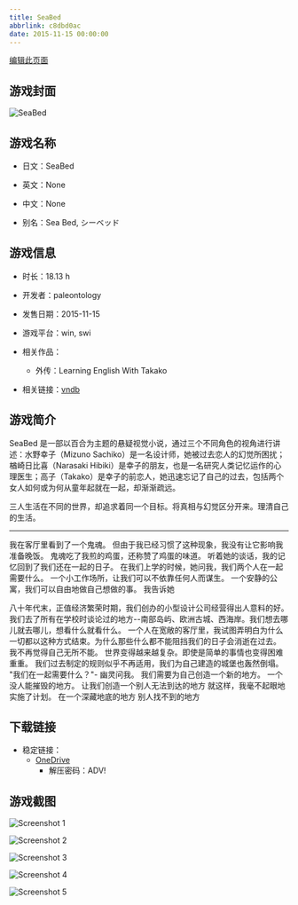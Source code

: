 ```yaml
---
title: SeaBed
abbrlink: c8dbd0ac
date: 2015-11-15 00:00:00
---
```

[编辑此页面](https://github.com/ACG-3/ADV3-source/blob/main/source/_posts/games/SeaBed.md)

## 游戏封面

![SeaBed](https://pan.timero.xyz/onedrive/img_lib_001/SeaBed_cover.avif)


## 游戏名称

- 日文：SeaBed
- 英文：None
- 中文：None

- 别名：Sea Bed, シーベッド


## 游戏信息

- 时长：18.13 h
- 开发者：paleontology
- 发售日期：2015-11-15
- 游戏平台：win, swi
- 相关作品：
   - 外传：Learning English With Takako

- 相关链接：[vndb](https://vndb.org/v19273)


## 游戏简介

SeaBed 是一部以百合为主题的悬疑视觉小说，通过三个不同角色的视角进行讲述：水野幸子（Mizuno Sachiko）是一名设计师，她被过去恋人的幻觉所困扰；楢崎日比喜（Narasaki Hibiki）是幸子的朋友，也是一名研究人类记忆运作的心理医生；高子（Takako）是幸子的前恋人，她迅速忘记了自己的过去，包括两个女人如何或为何从童年起就在一起，却渐渐疏远。

三人生活在不同的世界，却追求着同一个目标。将真相与幻觉区分开来。理清自己的生活。

----

我在客厅里看到了一个鬼魂。
但由于我已经习惯了这种现象，我没有让它影响我准备晚饭。
鬼魂吃了我煎的鸡蛋，还称赞了鸡蛋的味道。
听着她的谈话，我的记忆回到了我们还在一起的日子。
在我们上学的时候，她问我，我们两个人在一起需要什么。
一个小工作场所，让我们可以不依靠任何人而谋生。
一个安静的公寓，我们可以自由地做自己想做的事。
我告诉她

八十年代末，正值经济繁荣时期，我们创办的小型设计公司经营得出人意料的好。
我们去了所有在学校时谈论过的地方--南部岛屿、欧洲古城、西海岸。我们想去哪儿就去哪儿，想看什么就看什么。
一个人在宽敞的客厅里，我试图弄明白为什么一切都以这种方式结束。为什么那些什么都不能阻挡我们的日子会消逝在过去。
我不再觉得自己无所不能。
世界变得越来越复杂。即使是简单的事情也变得困难重重。
我们过去制定的规则似乎不再适用，我们为自己建造的城堡也轰然倒塌。
"我们在一起需要什么？"- 幽灵问我。
我们需要为自己创造一个新的地方。
一个没人能摧毁的地方。
让我们创造一个别人无法到达的地方
就这样，我毫不起眼地实施了计划。
在一个深藏地底的地方 别人找不到的地方




## 下载链接

- 稳定链接：
    - [OneDrive](https://pan.timero.xyz/onedrive/adv_lib_001/SeaBed)
        - 解压密码：ADV!



## 游戏截图


![Screenshot 1](https://pan.timero.xyz/onedrive/img_lib_001/SeaBed_Screenshot_1.avif)

![Screenshot 2](https://pan.timero.xyz/onedrive/img_lib_001/SeaBed_Screenshot_2.avif)

![Screenshot 3](https://pan.timero.xyz/onedrive/img_lib_001/SeaBed_Screenshot_3.avif)

![Screenshot 4](https://pan.timero.xyz/onedrive/img_lib_001/SeaBed_Screenshot_4.avif)

![Screenshot 5](https://pan.timero.xyz/onedrive/img_lib_001/SeaBed_Screenshot_5.avif)

